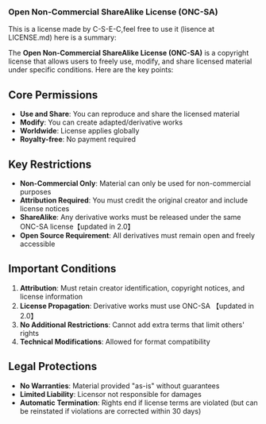 ### Open Non-Commercial ShareAlike License (ONC-SA)
This is a license made by C-S-E-C,feel free to use it (lisence at LICENSE.md)
here is a summary:


The **Open Non-Commercial ShareAlike License (ONC-SA)** is a copyright license that allows users to freely use, modify, and share licensed material under specific conditions. Here are the key points:

## Core Permissions

- **Use and Share**: You can reproduce and share the licensed material
- **Modify**: You can create adapted/derivative works
- **Worldwide**: License applies globally
- **Royalty-free**: No payment required


## Key Restrictions

- **Non-Commercial Only**: Material can only be used for non-commercial purposes
- **Attribution Required**: You must credit the original creator and include license notices
- **ShareAlike**: Any derivative works must be released under the same ONC-SA license【updated in 2.0】
- **Open Source Requirement**: All derivatives must remain open and freely accessible


## Important Conditions

1. **Attribution**: Must retain creator identification, copyright notices, and license information
2. **License Propagation**: Derivative works must use ONC-SA 【updated in 2.0】
3. **No Additional Restrictions**: Cannot add extra terms that limit others' rights
4. **Technical Modifications**: Allowed for format compatibility


## Legal Protections

- **No Warranties**: Material provided "as-is" without guarantees
- **Limited Liability**: Licensor not responsible for damages
- **Automatic Termination**: Rights end if license terms are violated (but can be reinstated if violations are corrected within 30 days)
